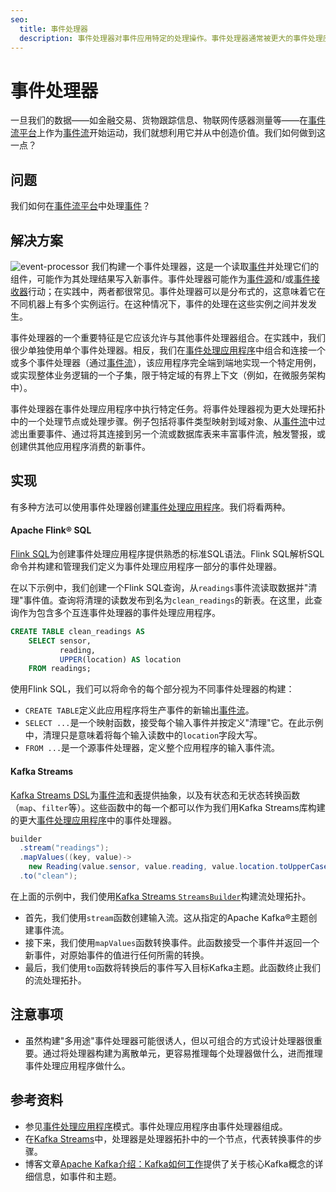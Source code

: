 ```yaml
---
seo:
  title: 事件处理器
  description: 事件处理器对事件应用特定的处理操作。事件处理器通常被更大的事件处理应用程序使用和组合。
---
```


# 事件处理器
一旦我们的数据——如金融交易、货物跟踪信息、物联网传感器测量等——在[事件流平台](../event-stream/event-streaming-platform.md)上作为[事件流](../event-stream/event-stream.md)开始运动，我们就想利用它并从中创造价值。我们如何做到这一点？

## 问题
我们如何在[事件流平台](../event-stream/event-streaming-platform.md)中处理[事件](../event/event.md)？

## 解决方案
![event-processor](../img/event-processor.svg)
我们构建一个事件处理器，这是一个读取[事件](../event/event.md)并处理它们的组件，可能作为其处理结果写入新事件。事件处理器可能作为[事件源](../event-source/event-source.md)和/或[事件接收器](../event-sink/event-sink.md)行动；在实践中，两者都很常见。事件处理器可以是分布式的，这意味着它在不同机器上有多个实例运行。在这种情况下，事件的处理在这些实例之间并发发生。

事件处理器的一个重要特征是它应该允许与其他事件处理器组合。在实践中，我们很少单独使用单个事件处理器。相反，我们在[事件处理应用程序](event-processing-application.md)中组合和连接一个或多个事件处理器（通过[事件流](../event-stream/event-stream.md)），该应用程序完全端到端地实现一个特定用例，或实现整体业务逻辑的一个子集，限于特定域的有界上下文（例如，在微服务架构中）。

事件处理器在事件处理应用程序中执行特定任务。将事件处理器视为更大处理拓扑中的一个处理节点或处理步骤。例子包括将事件类型映射到域对象、从[事件流](../event-stream/event-stream.md)中过滤出重要事件、通过将其连接到另一个流或数据库表来丰富事件流，触发警报，或创建供其他应用程序消费的新事件。

## 实现

有多种方法可以使用事件处理器创建[事件处理应用程序](../event-processing/event-processing-application.md)。我们将看两种。

#### Apache Flink® SQL

[Flink SQL](https://nightlies.apache.org/flink/flink-docs-stable/docs/dev/table/sql/gettingstarted/)为创建事件处理应用程序提供熟悉的标准SQL语法。Flink SQL解析SQL命令并构建和管理我们定义为事件处理应用程序一部分的事件处理器。

在以下示例中，我们创建一个Flink SQL查询，从`readings`事件流读取数据并"清理"事件值。查询将清理的读数发布到名为`clean_readings`的新表。在这里，此查询作为包含多个互连事件处理器的事件处理应用程序。

```sql
CREATE TABLE clean_readings AS
    SELECT sensor,
           reading,
           UPPER(location) AS location
    FROM readings;
```

使用Flink SQL，我们可以将命令的每个部分视为不同事件处理器的构建：

* `CREATE TABLE`定义此应用程序将生产事件的新输出[事件流](../event-stream/event-stream.md)。
* `SELECT ...`是一个映射函数，接受每个输入事件并按定义"清理"它。在此示例中，清理只是意味着将每个输入读数中的`location`字段大写。
* `FROM ...`是一个源事件处理器，定义整个应用程序的输入事件流。

#### Kafka Streams
[Kafka Streams DSL](https://docs.confluent.io/platform/current/streams/developer-guide/dsl-api.html)为[事件流](../event-stream/event-stream.md)和[表](../table/state-table.md)提供抽象，以及有状态和无状态转换函数（`map`、`filter`等）。这些函数中的每一个都可以作为我们用Kafka Streams库构建的更大[事件处理应用程序](../event-processing/event-processing-application.md)中的事件处理器。

```java
builder
  .stream("readings");
  .mapValues((key, value)-> 
    new Reading(value.sensor, value.reading, value.location.toUpperCase()) 
  .to("clean");
```

在上面的示例中，我们使用[Kafka Streams `StreamsBuilder`](https://kafka.apache.org/38/javadoc/org/apache/kafka/streams/StreamsBuilder.html)构建流处理拓扑。

* 首先，我们使用`stream`函数创建输入流。这从指定的Apache Kafka®主题创建事件流。
* 接下来，我们使用`mapValues`函数转换事件。此函数接受一个事件并返回一个新事件，对原始事件的值进行任何所需的转换。
* 最后，我们使用`to`函数将转换后的事件写入目标Kafka主题。此函数终止我们的流处理拓扑。

## 注意事项

* 虽然构建"多用途"事件处理器可能很诱人，但以可组合的方式设计处理器很重要。通过将处理器构建为离散单元，更容易推理每个处理器做什么，进而推理事件处理应用程序做什么。

## 参考资料
* 参见[事件处理应用程序](../event-processing/event-processor.md)模式。事件处理应用程序由事件处理器组成。
* 在[Kafka Streams](https://kafka.apache.org/38/documentation/streams/core-concepts#streams_topology)中，处理器是处理器拓扑中的一个节点，代表转换事件的步骤。
* 博客文章[Apache Kafka介绍：Kafka如何工作](https://www.confluent.io/blog/apache-kafka-intro-how-kafka-works/)提供了关于核心Kafka概念的详细信息，如事件和主题。
